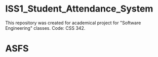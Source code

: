 # ISS1_Student_Attendance_System
This repository was created for academical project for "Software Engineering" classes. Code: CSS 342.
# ASFS
